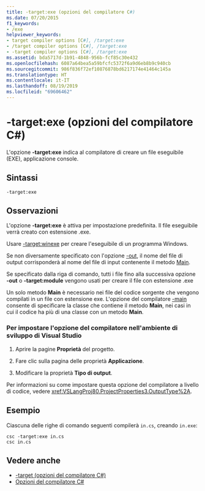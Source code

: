 ```yaml
---
title: -target:exe (opzioni del compilatore C#)
ms.date: 07/20/2015
f1_keywords:
- /exe
helpviewer_keywords:
- target compiler options [C#], /target:exe
- /target compiler options [C#], /target:exe
- -target compiler options [C#], /target:exe
ms.assetid: bda5717d-1b91-4848-956b-fcf85c30e432
ms.openlocfilehash: 6087a64bea5a59bfcfc5372f6a9d6eb8b9c940cb
ms.sourcegitcommit: 986f836f72ef10876878bd6217174e41464c145a
ms.translationtype: HT
ms.contentlocale: it-IT
ms.lasthandoff: 08/19/2019
ms.locfileid: "69606462"
---
```

# <a name="-targetexe-c-compiler-options"></a>-target:exe (opzioni del compilatore C#)
L'opzione **-target:exe** indica al compilatore di creare un file eseguibile (EXE), applicazione console.  
  
## <a name="syntax"></a>Sintassi  
  
```console  
-target:exe  
```  
  
## <a name="remarks"></a>Osservazioni  
 L'opzione **-target:exe** è attiva per impostazione predefinita. Il file eseguibile verrà creato con estensione .exe.  
  
 Usare [-target:winexe](./target-winexe-compiler-option.md) per creare l'eseguibile di un programma Windows.  
  
 Se non diversamente specificato con l'opzione [-out](./out-compiler-option.md), il nome del file di output corrisponderà al nome del file di input contenente il metodo [Main](../../programming-guide/main-and-command-args/index.md).  
  
 Se specificato dalla riga di comando, tutti i file fino alla successiva opzione **-out** o **-target:module** vengono usati per creare il file con estensione .exe  
  
 Un solo metodo **Main** è necessario nei file del codice sorgente che vengono compilati in un file con estensione exe. L'opzione del compilatore [-main](./main-compiler-option.md) consente di specificare la classe che contiene il metodo **Main**, nei casi in cui il codice ha più di una classe con un metodo **Main**.  
  
### <a name="to-set-this-compiler-option-in-the-visual-studio-development-environment"></a>Per impostare l'opzione del compilatore nell'ambiente di sviluppo di Visual Studio  
  
1. Aprire la pagine **Proprietà** del progetto.  
  
2. Fare clic sulla pagina delle proprietà **Applicazione**.  
  
3. Modificare la proprietà **Tipo di output**.  
  
 Per informazioni su come impostare questa opzione del compilatore a livello di codice, vedere <xref:VSLangProj80.ProjectProperties3.OutputType%2A>.  
  
## <a name="example"></a>Esempio  
 Ciascuna delle righe di comando seguenti compilerà `in.cs`, creando `in.exe`:  
  
```console  
csc -target:exe in.cs  
csc in.cs  
```  
  
## <a name="see-also"></a>Vedere anche

- [-target (opzioni del compilatore C#)](./target-compiler-option.md)
- [Opzioni del compilatore C#](./index.md)
